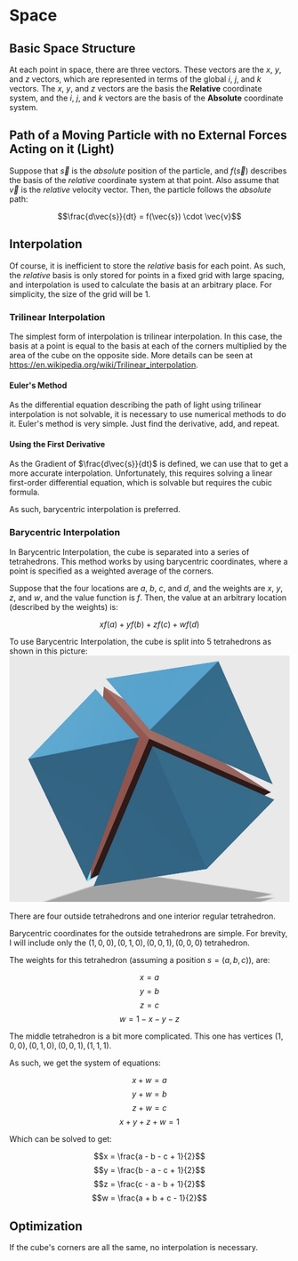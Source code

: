 <!-- markdownlint-disable no-inline-html no-bare-urls line-length header-increment -->

# Space

## Basic Space Structure

At each point in space, there are three vectors. These vectors are the $x$, $y$, and $z$ vectors, which are represented in terms of the global $i$, $j$, and $k$ vectors. The $x$, $y$, and $z$ vectors are the basis the **Relative** coordinate system, and the $i$, $j$, and $k$ vectors are the basis of the **Absolute** coordinate system.

## Path of a Moving Particle with no External Forces Acting on it (Light)

Suppose that $\vec{s}$ is the *absolute* position of the particle, and $f(\vec{s})$ describes the basis of the *relative* coordinate system at that point. Also assume that $\vec{v}$ is the *relative* velocity vector. Then, the particle follows the *absolute* path:

$$\frac{d\vec{s}}{dt} = f(\vec{s}) \cdot \vec{v}$$

## Interpolation

Of course, it is inefficient to store the *relative* basis for each point. As such, the *relative* basis is only stored for points in a fixed grid with large spacing, and interpolation is used to calculate the basis at an arbitrary place. For simplicity, the size of the grid will be $1$.

### Trilinear Interpolation

The simplest form of interpolation is trilinear interpolation. In this case, the basis at a point is equal to the basis at each of the corners multiplied by the area of the cube on the opposite side. More details can be seen at https://en.wikipedia.org/wiki/Trilinear_interpolation.

#### Euler's Method

As the differential equation describing the path of light using trilinear interpolation is not solvable, it is necessary to use numerical methods to do it. Euler's method is very simple. Just find the derivative, add, and repeat.

#### Using the First Derivative

As the Gradient of $\frac{d\vec{s}}{dt}$ is defined, we can use that to get a more accurate interpolation. Unfortunately, this requires solving a linear first-order differential equation, which is solvable but requires the cubic formula.

As such, barycentric interpolation is preferred.

### Barycentric Interpolation

In Barycentric Interpolation, the cube is separated into a series of tetrahedrons. This method works by using barycentric coordinates, where a point is specified as a weighted average of the corners.

Suppose that the four locations are $a$, $b$, $c$, and $d$, and the weights are $x$, $y$, $z$, and $w$, and the value function is $f$. Then, the value at an arbitrary location (described by the weights) is:

$$x f(a) + y f(b) + z f(c) + w f(d)$$

To use Barycentric Interpolation, the cube is split into 5 tetrahedrons as shown in this picture: ![Tetrahedron Split](cube.jpeg)

There are four outside tetrahedrons and one interior regular tetrahedron.

Barycentric coordinates for the outside tetrahedrons are simple. For brevity, I will include only the $(1, 0, 0), (0, 1, 0), (0, 0, 1), (0, 0, 0)$ tetrahedron.

The weights for this tetrahedron (assuming a position $s = (a, b, c)$), are:

$$x = a$$
$$y = b$$
$$z = c$$
$$w = 1 - x - y - z$$

The middle tetrahedron is a bit more complicated. This one has vertices $(1, 0, 0), (0, 1, 0), (0, 0, 1), (1, 1, 1)$.

As such, we get the system of equations:

$$x + w = a$$
$$y + w = b$$
$$z + w = c$$
$$x + y + z + w = 1$$

Which can be solved to get:

$$x = \frac{a - b - c + 1}{2}$$
$$y = \frac{b - a - c + 1}{2}$$
$$z = \frac{c - a - b + 1}{2}$$
$$w = \frac{a + b + c - 1}{2}$$

## Optimization

If the cube's corners are all the same, no interpolation is necessary.